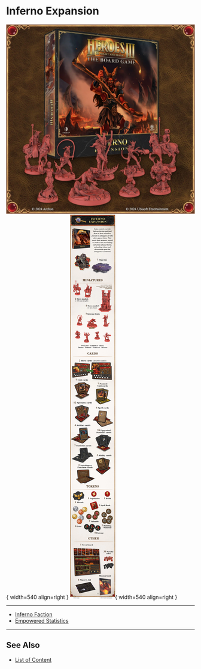 # Inferno Expansion

![Inferno Expansion Box](../assets/content-inferno_expansion-box.webp){ width=540 align=right }
![Inferno Expansion Inside](../assets/content-inferno_expansion-inside.webp){ width=540 align=right }
___
- [Inferno Faction](../towns/inferno.md)
- [Empowered Statistics](../statistics/index.md)
___


## See Also

- [List of Content](index.md)
